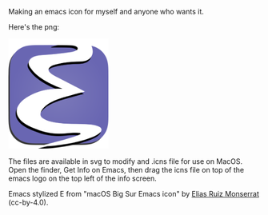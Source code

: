 Making an emacs icon for myself and anyone who wants it.

Here's the png:

<img src="emacs-logo.png" width="200px" alt="emacs logo, made fancy."/>

The files are available in svg to modify and .icns file for use on MacOS. Open the finder, Get Info on Emacs, then drag the icns file on top of the emacs logo on the top left of the info screen.


Emacs stylized E from "macOS Big Sur Emacs icon" by [Elias Ruiz Monserrat](https://www.figma.com/@elrumo) (cc-by-4.0). 
